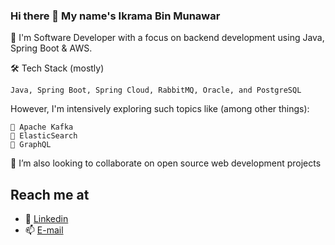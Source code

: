 ### Hi there 👋 My name's Ikrama Bin Munawar


👀 I'm Software Developer with a focus on backend development using Java, Spring Boot & AWS.

🛠  Tech Stack (mostly)

    Java, Spring Boot, Spring Cloud, RabbitMQ, Oracle, and PostgreSQL

However, I'm intensively exploring such topics like (among other things):

    🔹 Apache Kafka
    🔹 ElasticSearch
    🔹 GraphQL

💞️ I’m also looking to collaborate on open source web development projects

## Reach me at

- 🔗 [Linkedin](https://www.linkedin.com/in/ikramamunawar/)
- 📫 [E-mail](mailto:ikrama.munawar2012@gmail.com)
